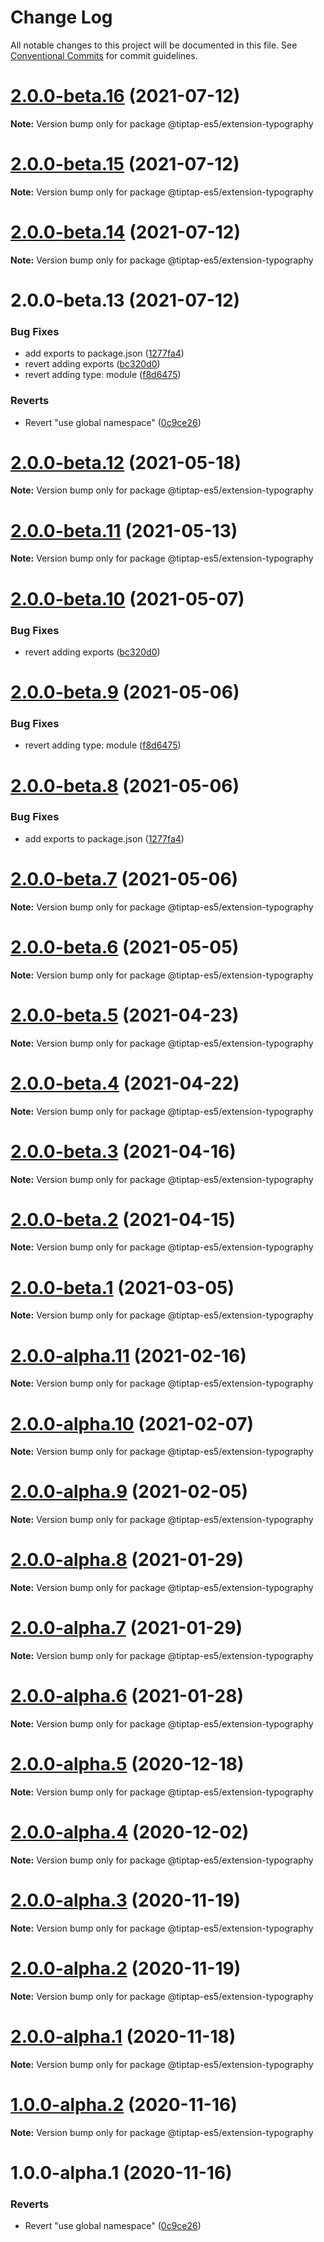 # Change Log

All notable changes to this project will be documented in this file.
See [Conventional Commits](https://conventionalcommits.org) for commit guidelines.

# [2.0.0-beta.16](https://github.com/justame/tiptap/compare/@tiptap-es5/extension-typography@2.0.0-beta.15...@tiptap-es5/extension-typography@2.0.0-beta.16) (2021-07-12)

**Note:** Version bump only for package @tiptap-es5/extension-typography





# [2.0.0-beta.15](https://github.com/justame/tiptap/compare/@tiptap-es5/extension-typography@2.0.0-beta.14...@tiptap-es5/extension-typography@2.0.0-beta.15) (2021-07-12)

**Note:** Version bump only for package @tiptap-es5/extension-typography





# [2.0.0-beta.14](https://github.com/justame/tiptap/compare/@tiptap-es5/extension-typography@2.0.0-beta.13...@tiptap-es5/extension-typography@2.0.0-beta.14) (2021-07-12)

**Note:** Version bump only for package @tiptap-es5/extension-typography





# 2.0.0-beta.13 (2021-07-12)


### Bug Fixes

* add exports to package.json ([1277fa4](https://github.com/justame/tiptap/commit/1277fa47151e9c039508cdb219bdd0ffe647f4ee))
* revert adding exports ([bc320d0](https://github.com/justame/tiptap/commit/bc320d0b4b80b0e37a7e47a56e0f6daec6e65d98))
* revert adding type: module ([f8d6475](https://github.com/justame/tiptap/commit/f8d6475e2151faea6f96baecdd6bd75880d50d2c))


### Reverts

* Revert "use global namespace" ([0c9ce26](https://github.com/justame/tiptap/commit/0c9ce26c02c07d88a757c01b0a9d7f9e2b0b7502))





# [2.0.0-beta.12](https://github.com/ueberdosis/tiptap/compare/@tiptap-es5/extension-typography@2.0.0-beta.11...@tiptap-es5/extension-typography@2.0.0-beta.12) (2021-05-18)

**Note:** Version bump only for package @tiptap-es5/extension-typography

# [2.0.0-beta.11](https://github.com/ueberdosis/tiptap/compare/@tiptap-es5/extension-typography@2.0.0-beta.10...@tiptap-es5/extension-typography@2.0.0-beta.11) (2021-05-13)

**Note:** Version bump only for package @tiptap-es5/extension-typography

# [2.0.0-beta.10](https://github.com/ueberdosis/tiptap/compare/@tiptap-es5/extension-typography@2.0.0-beta.9...@tiptap-es5/extension-typography@2.0.0-beta.10) (2021-05-07)

### Bug Fixes

- revert adding exports ([bc320d0](https://github.com/ueberdosis/tiptap/commit/bc320d0b4b80b0e37a7e47a56e0f6daec6e65d98))

# [2.0.0-beta.9](https://github.com/ueberdosis/tiptap/compare/@tiptap-es5/extension-typography@2.0.0-beta.8...@tiptap-es5/extension-typography@2.0.0-beta.9) (2021-05-06)

### Bug Fixes

- revert adding type: module ([f8d6475](https://github.com/ueberdosis/tiptap/commit/f8d6475e2151faea6f96baecdd6bd75880d50d2c))

# [2.0.0-beta.8](https://github.com/ueberdosis/tiptap/compare/@tiptap-es5/extension-typography@2.0.0-beta.7...@tiptap-es5/extension-typography@2.0.0-beta.8) (2021-05-06)

### Bug Fixes

- add exports to package.json ([1277fa4](https://github.com/ueberdosis/tiptap/commit/1277fa47151e9c039508cdb219bdd0ffe647f4ee))

# [2.0.0-beta.7](https://github.com/ueberdosis/tiptap/compare/@tiptap-es5/extension-typography@2.0.0-beta.6...@tiptap-es5/extension-typography@2.0.0-beta.7) (2021-05-06)

**Note:** Version bump only for package @tiptap-es5/extension-typography

# [2.0.0-beta.6](https://github.com/ueberdosis/tiptap/compare/@tiptap-es5/extension-typography@2.0.0-beta.5...@tiptap-es5/extension-typography@2.0.0-beta.6) (2021-05-05)

**Note:** Version bump only for package @tiptap-es5/extension-typography

# [2.0.0-beta.5](https://github.com/ueberdosis/tiptap/compare/@tiptap-es5/extension-typography@2.0.0-beta.4...@tiptap-es5/extension-typography@2.0.0-beta.5) (2021-04-23)

**Note:** Version bump only for package @tiptap-es5/extension-typography

# [2.0.0-beta.4](https://github.com/ueberdosis/tiptap/compare/@tiptap-es5/extension-typography@2.0.0-beta.3...@tiptap-es5/extension-typography@2.0.0-beta.4) (2021-04-22)

**Note:** Version bump only for package @tiptap-es5/extension-typography

# [2.0.0-beta.3](https://github.com/ueberdosis/tiptap/compare/@tiptap-es5/extension-typography@2.0.0-beta.2...@tiptap-es5/extension-typography@2.0.0-beta.3) (2021-04-16)

**Note:** Version bump only for package @tiptap-es5/extension-typography

# [2.0.0-beta.2](https://github.com/ueberdosis/tiptap/compare/@tiptap-es5/extension-typography@2.0.0-beta.1...@tiptap-es5/extension-typography@2.0.0-beta.2) (2021-04-15)

**Note:** Version bump only for package @tiptap-es5/extension-typography

# [2.0.0-beta.1](https://github.com/ueberdosis/tiptap/compare/@tiptap-es5/extension-typography@2.0.0-alpha.11...@tiptap-es5/extension-typography@2.0.0-beta.1) (2021-03-05)

**Note:** Version bump only for package @tiptap-es5/extension-typography

# [2.0.0-alpha.11](https://github.com/ueberdosis/tiptap/compare/@tiptap-es5/extension-typography@2.0.0-alpha.10...@tiptap-es5/extension-typography@2.0.0-alpha.11) (2021-02-16)

**Note:** Version bump only for package @tiptap-es5/extension-typography

# [2.0.0-alpha.10](https://github.com/ueberdosis/tiptap/compare/@tiptap-es5/extension-typography@2.0.0-alpha.9...@tiptap-es5/extension-typography@2.0.0-alpha.10) (2021-02-07)

**Note:** Version bump only for package @tiptap-es5/extension-typography

# [2.0.0-alpha.9](https://github.com/ueberdosis/tiptap/compare/@tiptap-es5/extension-typography@2.0.0-alpha.8...@tiptap-es5/extension-typography@2.0.0-alpha.9) (2021-02-05)

**Note:** Version bump only for package @tiptap-es5/extension-typography

# [2.0.0-alpha.8](https://github.com/ueberdosis/tiptap/compare/@tiptap-es5/extension-typography@2.0.0-alpha.7...@tiptap-es5/extension-typography@2.0.0-alpha.8) (2021-01-29)

**Note:** Version bump only for package @tiptap-es5/extension-typography

# [2.0.0-alpha.7](https://github.com/ueberdosis/tiptap/compare/@tiptap-es5/extension-typography@2.0.0-alpha.6...@tiptap-es5/extension-typography@2.0.0-alpha.7) (2021-01-29)

**Note:** Version bump only for package @tiptap-es5/extension-typography

# [2.0.0-alpha.6](https://github.com/ueberdosis/tiptap/compare/@tiptap-es5/extension-typography@2.0.0-alpha.5...@tiptap-es5/extension-typography@2.0.0-alpha.6) (2021-01-28)

**Note:** Version bump only for package @tiptap-es5/extension-typography

# [2.0.0-alpha.5](https://github.com/ueberdosis/tiptap/compare/@tiptap-es5/extension-typography@2.0.0-alpha.4...@tiptap-es5/extension-typography@2.0.0-alpha.5) (2020-12-18)

**Note:** Version bump only for package @tiptap-es5/extension-typography

# [2.0.0-alpha.4](https://github.com/ueberdosis/tiptap/compare/@tiptap-es5/extension-typography@2.0.0-alpha.3...@tiptap-es5/extension-typography@2.0.0-alpha.4) (2020-12-02)

**Note:** Version bump only for package @tiptap-es5/extension-typography

# [2.0.0-alpha.3](https://github.com/ueberdosis/tiptap/compare/@tiptap-es5/extension-typography@2.0.0-alpha.2...@tiptap-es5/extension-typography@2.0.0-alpha.3) (2020-11-19)

**Note:** Version bump only for package @tiptap-es5/extension-typography

# [2.0.0-alpha.2](https://github.com/ueberdosis/tiptap/compare/@tiptap-es5/extension-typography@2.0.0-alpha.1...@tiptap-es5/extension-typography@2.0.0-alpha.2) (2020-11-19)

**Note:** Version bump only for package @tiptap-es5/extension-typography

# [2.0.0-alpha.1](https://github.com/ueberdosis/tiptap/compare/@tiptap-es5/extension-typography@1.0.0-alpha.2...@tiptap-es5/extension-typography@2.0.0-alpha.1) (2020-11-18)

**Note:** Version bump only for package @tiptap-es5/extension-typography

# [1.0.0-alpha.2](https://github.com/ueberdosis/tiptap/compare/@tiptap-es5/extension-typography@1.0.0-alpha.1...@tiptap-es5/extension-typography@1.0.0-alpha.2) (2020-11-16)

**Note:** Version bump only for package @tiptap-es5/extension-typography

# 1.0.0-alpha.1 (2020-11-16)

### Reverts

- Revert "use global namespace" ([0c9ce26](https://github.com/ueberdosis/tiptap/commit/0c9ce26c02c07d88a757c01b0a9d7f9e2b0b7502))

